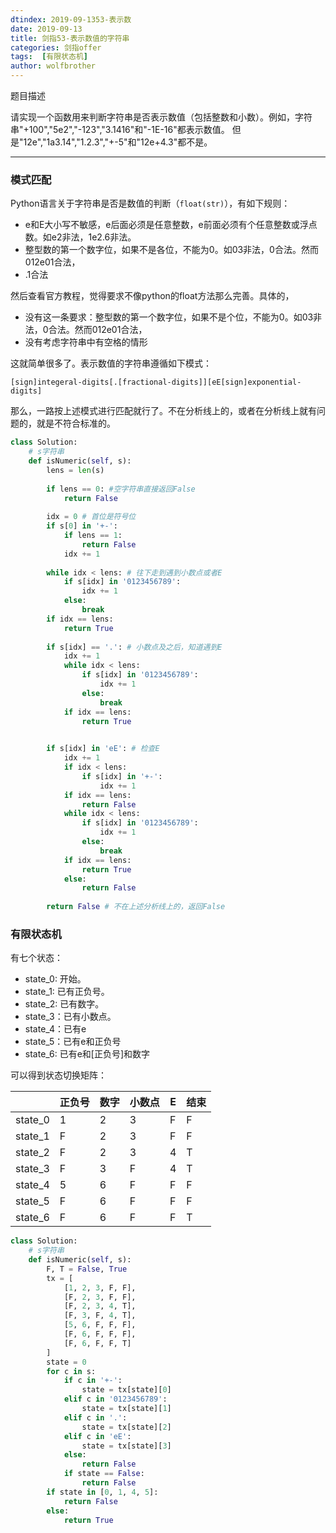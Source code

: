 ```yaml
---
dtindex: 2019-09-1353-表示数
date: 2019-09-13
title: 剑指53-表示数值的字符串
categories: 剑指offer
tags:  [有限状态机]
author: wolfbrother  
---
```


题目描述

请实现一个函数用来判断字符串是否表示数值（包括整数和小数）。例如，字符串"+100","5e2","-123","3.1416"和"-1E-16"都表示数值。 但是"12e","1a3.14","1.2.3","+-5"和"12e+4.3"都不是。

----------------------------

### 模式匹配

Python语言关于字符串是否是数值的判断（`float(str)`），有如下规则：

+ e和E大小写不敏感，e后面必须是任意整数，e前面必须有个任意整数或浮点数。如e2非法，1e2.6非法。
+ 整型数的第一个数字位，如果不是各位，不能为0。如03非法，0合法。然而012e01合法，
+ .1合法

然后查看官方教程，觉得要求不像python的float方法那么完善。具体的，

+ 没有这一条要求：整型数的第一个数字位，如果不是个位，不能为0。如03非法，0合法。然而012e01合法，
+ 没有考虑字符串中有空格的情形
  
这就简单很多了。表示数值的字符串遵循如下模式：

```
[sign]integeral-digits[.[fractional-digits]][eE[sign]exponential-digits]
```

那么，一路按上述模式进行匹配就行了。不在分析线上的，或者在分析线上就有问题的，就是不符合标准的。

```python
class Solution:
    # s字符串
    def isNumeric(self, s):
        lens = len(s)
        
        if lens == 0: #空字符串直接返回False
            return False
        
        idx = 0 # 首位是符号位
        if s[0] in '+-':
            if lens == 1:
                return False
            idx += 1
    
        while idx < lens: # 往下走到遇到小数点或者E
            if s[idx] in '0123456789':
                idx += 1
            else:
                break          
        if idx == lens:
            return True
        
        if s[idx] == '.': # 小数点及之后，知道遇到E
            idx += 1
            while idx < lens:
                if s[idx] in '0123456789':
                    idx += 1
                else:
                    break
            if idx == lens:
                return True

                
        if s[idx] in 'eE': # 检查E
            idx += 1
            if idx < lens:
                if s[idx] in '+-':
                    idx += 1
            if idx == lens:
                return False
            while idx < lens:
                if s[idx] in '0123456789':
                    idx += 1
                else:
                    break
            if idx == lens:
                return True
            else:
                return False
        
        return False # 不在上述分析线上的，返回False
```

### 有限状态机

有七个状态：

+ state_0: 开始。
+ state_1: 已有正负号。
+ state_2: 已有数字。
+ state_3：已有小数点。
+ state_4：已有e
+ state_5：已有e和正负号
+ state_6: 已有e和[正负号]和数字

可以得到状态切换矩阵：

|        | 正负号 | 数字   | 小数点 | E     | 结束   | 
|  ----  | ----  |  ----  | ----  |  ----  | ----  | 
|state_0 | 1     |  2     | 3     |  F     | F     | 
|state_1 | F     |  2     | 3     |  F     | F     | 
|state_2 | F     |  2     | 3     |  4     | T     | 
|state_3 | F     |  3     | F     |  4     | T     | 
|state_4 | 5     |  6     | F     |  F     | F     |  
|state_5 | F     |  6     | F     |  F     | F     | 
|state_6 | F     |  6     | F     |  F     | T     | 

```python
class Solution:
    # s字符串
    def isNumeric(self, s):
        F, T = False, True
        tx = [
            [1, 2, 3, F, F],
            [F, 2, 3, F, F],
            [F, 2, 3, 4, T],
            [F, 3, F, 4, T],
            [5, 6, F, F, F],
            [F, 6, F, F, F],
            [F, 6, F, F, T]
        ]
        state = 0
        for c in s:
            if c in '+-':
                state = tx[state][0]
            elif c in '0123456789':
                state = tx[state][1]
            elif c in '.':
                state = tx[state][2]
            elif c in 'eE':
                state = tx[state][3]
            else:
                return False
            if state == False:
                return False
        if state in [0, 1, 4, 5]:
            return False
        else:
            return True
```
